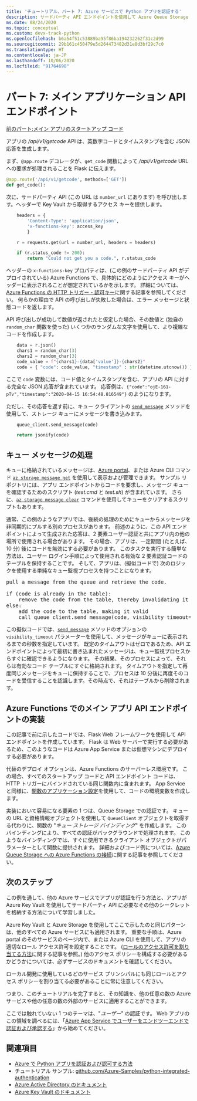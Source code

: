 ```yaml
---
title: 'チュートリアル、パート 7: Azure サービスで Python アプリを認証する'
description: サードパーティ API エンドポイントを使用して Azure Queue Storage にメッセージを書き込むメイン アプリ API エンドポイントのコードについて説明します。
ms.date: 08/24/2020
ms.topic: conceptual
ms.custom: devx-track-python
ms.openlocfilehash: b6a54f51c53889ba95f86ba194232262f31c2d99
ms.sourcegitcommit: 29b161c450479e5d264473482d31e8d3bf29c7c0
ms.translationtype: HT
ms.contentlocale: ja-JP
ms.lasthandoff: 10/06/2020
ms.locfileid: "91764698"
---
```

# <a name="part-7-main-application-api-endpoint"></a>パート 7: メイン アプリケーション API エンドポイント

[前のパート:メイン アプリのスタートアップ コード](walkthrough-tutorial-authentication-06.md)

アプリの */api/v1/getcode* API は、英数字コードとタイムスタンプを含む JSON 応答を生成します。

まず、`@app.route` デコレータが、`get_code` 関数によって */api/v1/getcode* URL への要求が処理されることを Flask に伝えます。

```python
@app.route('/api/v1/getcode', methods=['GET'])
def get_code():
```

次に、サードパーティ API (この URL は `number_url` にあります) を呼び出します。ヘッダーで Key Vault から取得するアクセス キーを提供します。

```python
    headers = {
        'Content-Type': 'application/json',
        'x-functions-key': access_key
        }

    r = requests.get(url = number_url, headers = headers)

    if (r.status_code != 200):
        return "Could not get you a code.", r.status_code
```

ヘッダーの `x-functions-key` プロパティは、(この例のサードパーティ API がデプロイされている) Azure Functions で、具体的にどのようにアクセス キーがヘッダーに表示されることが想定されているかを示します。 詳細については、[Azure Functions の HTTP トリガー - 認可キー](/azure/azure-functions/functions-bindings-http-webhook-trigger?tabs=csharp#authorization-keys)に関する記事を参照してください。 何らかの理由で API の呼び出しが失敗した場合は、エラー メッセージと状態コードを返します。

API 呼び出しが成功して数値が返されたと仮定した場合、その数値と (独自の `random_char` 関数を使った) いくつかのランダムな文字を使用して、より複雑なコードを作成します。

```python
    data = r.json()
    chars1 = random_char(3)
    chars2 = random_char(3)
    code_value = f"{chars1}-{data['value']}-{chars2}"
    code = { "code": code_value, "timestamp" : str(datetime.utcnow()) }
```

ここで `code` 変数には、コード値とタイムスタンプを含む、アプリの API に対する完全な JSON 応答が含まれています。 応答例は、`{"code":"ojE-161-pTv","timestamp":"2020-04-15 16:54:48.816549"}` のようになります。

ただし、その応答を返す前に、キュー クライアントの [`send_message`](/python/api/azure-storage-queue/azure.storage.queue.queueclient#send-message-content----kwargs-) メソッドを使用して、ストレージ キューにメッセージを書き込みます。

```python
    queue_client.send_message(code)

    return jsonify(code)
```

## <a name="processing-queue-messages"></a>キュー メッセージの処理

キューに格納されているメッセージは、[Azure portal](/azure/storage/queues/storage-quickstart-queues-portal#view-message-properties)、または Azure CLI コマンド [`az storage message get`](/cli/azure/storage/message#az-storage-message-get) を使用して表示および管理できます。 サンプル リポジトリには、アプリ エンドポイントからコードを要求し、メッセージ キューを確認するためのスクリプト (*test.cmd* と *test.sh*) が含まれています。 さらに、[`az storage message clear`](/cli/azure/storage/message#az-storage-message-clear) コマンドを使用してキューをクリアするスクリプトもあります。

通常、この例のようなアプリでは、後続の処理のためにキューからメッセージを非同期的にプルする別のプロセスがあります。 前述のように、この API エンドポイントによって生成された応答は、2 要素ユーザー認証と共にアプリ内の他の場所で使用される場合があります。 その場合、アプリは、一定期間 (たとえば、10 分) 後にコードを無効にする必要があります。 このタスクを実行する簡単な方法は、ユーザー ログイン手順によって使用される有効な 2 要素認証コードのテーブルを保持することです。 そして、アプリは、(擬似コードで) 次のロジックを使用する単純なキュー監視プロセスを持つことになります。

<pre>
pull a message from the queue and retrieve the code.

if (code is already in the table):
    remove the code from the table, thereby invalidating it
else:
    add the code to the table, making it valid
    call queue_client.send_message(code, visibility_timeout=600)
</pre>

この擬似コードでは、[`send_message`](/python/api/azure-storage-queue/azure.storage.queue.queueclient#send-message-content----kwargs-) メソッドのオプションの `visibility_timeout` パラメーターを使用して、メッセージがキューに表示されるまでの秒数を指定しています。 既定のタイムアウトはゼロであるため、API エンドポイントによって最初に書き込まれたメッセージは、キュー監視プロセスからすぐに確認できるようになります。 その結果、そのプロセスによって、それらは有効なコード テーブルにすぐに格納されます。 タイムアウトを指定して再度同じメッセージをキューに保持することで、プロセスは 10 分後に再度そのコードを受信することを認識します。その時点で、それはテーブルから削除されます。

## <a name="implementing-the-main-app-api-endpoint-in-azure-functions"></a>Azure Functions でのメイン アプリ API エンドポイントの実装

この記事で前に示したコードでは、Flask Web フレームワークを使用して API エンドポイントを作成しています。 Flask は Web サーバーで実行する必要があるため、このようなコードは Azure App Service または仮想マシンにデプロイする必要があります。

代替のデプロイ オプションは、Azure Functions のサーバーレス環境です。 この場合、すべてのスタートアップ コードと API エンドポイント コードは、HTTP トリガーにバインドされている同じ関数内に含まれます。 App Service と同様に、[関数のアプリケーション設定](/azure/azure-functions/functions-how-to-use-azure-function-app-settings#settings)を使用して、コードの環境変数を作成します。

実装において容易になる要素の 1 つは、Queue Storage での認証です。 キューの URL と資格情報オブジェクトを使用して `QueueClient` オブジェクトを取得する代わりに、関数の "*キュー ストレージ バインディング*" を作成します。 このバインディングにより、すべての認証がバックグラウンドで処理されます。 このようなバインディングでは、すぐに使用できるクライアント オブジェクトがパラメーターとして関数に提供されます。 詳細およびコード例については、[Azure Queue Storage への Azure Functions の接続](/azure/azure-functions/functions-add-output-binding-storage-queue-cli?tabs=bash%2Cbrowser&pivots=programming-language-python)に関する記事を参照してください。

## <a name="next-steps"></a>次のステップ

この例を通して、他の Azure サービスでアプリが認証を行う方法と、アプリが Azure Key Vault を使用してサードパーティ API に必要なその他のシークレットを格納する方法について学習しました。

Azure Key Vault と Azure Storage を使用してここで示したのと同じパターンは、他のすべての Azure サービスにも適用されます。 重要な手順は、Azure portal のそのサービスのページ内で、または Azure CLI を使用して、アプリの適切なロール アクセス許可を設定することです。 ([ロールのアクセス許可を割り当てる方法](/azure/role-based-access-control/role-assignments-steps)に関する記事を参照。) 他のアクセス ポリシーを構成する必要があるかどうかについては、必ずサービスのドキュメントを確認してください。

ローカル開発に使用しているどのサービス プリンシパルにも同じロールとアクセス ポリシーを割り当てる必要があることに常に注意してください。

つまり、このチュートリアルを完了すると、その知識を、他の任意の数の Azure サービスや他の任意の数の外部のサービスに適用することができます。

ここでは触れていない 1 つのテーマは、"*ユーザー*" の認証です。 Web アプリのこの領域を調べるには、「[Azure App Service でユーザーをエンドツーエンドで認証および承認する](/azure/app-service/tutorial-auth-aad?pivots=platform-linux)」から始めてください。

## <a name="see-also"></a>関連項目

- [Azure で Python アプリを認証および認可する方法](azure-sdk-authenticate.md)
- チュートリアル サンプル: [github.com/Azure-Samples/python-integrated-authentication](https://github.com/Azure-Samples/python-integrated-authentication)
- [Azure Active Directory のドキュメント](/azure/active-directory)
- [Azure Key Vault のドキュメント](/azure/key-vault)
